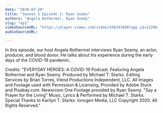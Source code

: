 ```yaml
---
date: "2020-07-20"
title: "Season 1 Episode 1: Ryan Seamy"
authors: "Angela Rothermel, Ryan Seamy"
slug: "ep1"
videoSourceURL: "https://player.vimeo.com/video/430343600?app_id=122963"
audioSourceURL:

---
```


In this episode, our host Angela Rothermel interviews Ryan Seamy, an actor, producer, and blood donor. He talks about his experience during the early days of the COVID-19 pandemic.

Credits: "EVERYDAY HEROES: A COVID-19 Podcast. Featuring Angela Rothermel and Ryan Seamy. Produced by Michael T. Starks. Editing Services by Brian Torres, Irlend Productions Independent, LLC. All Images and Footage used with Permission & Licensing, Provided by Adobe Stock and Pixabay.com. Newsroom One Footage provided by Ryan Seamy. "Say a Prayer for the Living" Music, Lyrics & Performed by Michael T. Starks. Special Thanks to Karilyn T. Starks. Ionogen Media, LLC Copyright 2020. All Rights Reserved."

